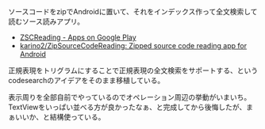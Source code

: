 ソースコードをzipでAndroidに置いて、それをインデックス作って全文検索して読むソース読みアプリ。

- [ZSCReading - Apps on Google Play](https://play.google.com/store/apps/details?id=com.livejournal.karino2.zipsourcecodereading)
- [karino2/ZipSourceCodeReading: Zipped source code reading app for Android](https://github.com/karino2/ZipSourceCodeReading)

正規表現をトリグラムにすることで正規表現の全文検索をサポートする、というcodesearchのアイデアをそのまま移植している。

表示周りを全部自前でやっているのでオペレーション周辺の挙動がいまいち。TextViewをいっぱい並べる方が良かったなぁ、と完成してから後悔したが、まぁいいか、と結構使っている。